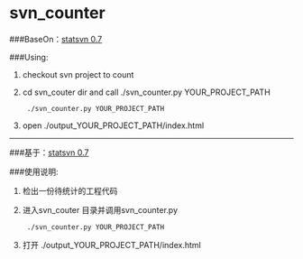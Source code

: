 # svn_counter

###BaseOn：[statsvn 0.7](https://sourceforge.net/projects/statsvn/)


###Using:

1. checkout svn project to count
2. cd svn_couter dir and call ./svn_counter.py YOUR_PROJECT_PATH
	 
		./svn_counter.py YOUR_PROJECT_PATH
	 
3. open ./output_YOUR_PROJECT_PATH/index.html


------

###基于：[statsvn 0.7](https://sourceforge.net/projects/statsvn/)


###使用说明:

1. 检出一份待统计的工程代码
2. 进入svn_couter 目录并调用svn_counter.py	
	 
		./svn_counter.py YOUR_PROJECT_PATH
	 
3. 打开 ./output_YOUR_PROJECT_PATH/index.html
